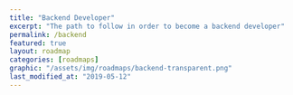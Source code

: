 ```yaml
---
title: "Backend Developer" 
excerpt: "The path to follow in order to become a backend developer"
permalink: /backend
featured: true
layout: roadmap
categories: [roadmaps]
graphic: "/assets/img/roadmaps/backend-transparent.png"
last_modified_at: "2019-05-12"
---
```

